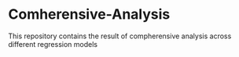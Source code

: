 # Comherensive-Analysis
This repository contains the result of compherensive analysis across different regression models
